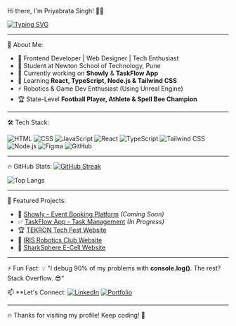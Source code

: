 Hi there, I'm Priyabrata Singh! 👋🚀

[![Typing SVG](https://readme-typing-svg.demolab.com?font=Fira+Code&pause=1000&color=36BCF7&width=435&lines=Web+Developer+%7C+Frontend+Designer;React+%7C+TypeScript+%7C+HTML+CSS;Building+Showly+%26+TaskFlow+App)](https://git.io/typing-svg)

---

🚀 About Me:
- 🎨 Frontend Developer | Web Designer | Tech Enthusiast
- 📍 Student at Newton School of Technology, Pune
- 🔧 Currently working on **Showly** & **TaskFlow App**
- 🌱 Learning **React, TypeScript, Node.js & Tailwind CSS**
- ⚡ Robotics & Game Dev Enthusiast (Using Unreal Engine)
- 🏆 State-Level **Football Player, Athlete & Spell Bee Champion**

---

🛠 Tech Stack:

![HTML](https://img.shields.io/badge/-HTML-orange?style=for-the-badge&logo=html5&logoColor=white)
![CSS](https://img.shields.io/badge/-CSS-blue?style=for-the-badge&logo=css3&logoColor=white)
![JavaScript](https://img.shields.io/badge/-JavaScript-yellow?style=for-the-badge&logo=javascript&logoColor=black)
![React](https://img.shields.io/badge/-React-blue?style=for-the-badge&logo=react&logoColor=white)
![TypeScript](https://img.shields.io/badge/-TypeScript-blue?style=for-the-badge&logo=typescript&logoColor=white)
![Tailwind CSS](https://img.shields.io/badge/-TailwindCSS-blue?style=for-the-badge&logo=tailwind-css&logoColor=white)
![Node.js](https://img.shields.io/badge/-Node.js-green?style=for-the-badge&logo=node.js&logoColor=white)
![Figma](https://img.shields.io/badge/-Figma-purple?style=for-the-badge&logo=figma&logoColor=white)
![GitHub](https://img.shields.io/badge/-GitHub-black?style=for-the-badge&logo=github&logoColor=white)

---

🔥 GitHub Stats:
[![GitHub Streak](https://streak-stats.demolab.com?user=CodyBrat&theme=radical&hide_border=true)](https://git.io/streak-stats)

![Top Langs](https://github-readme-stats.vercel.app/api/top-langs/?username=priyabrata-singh&layout=compact&theme=dark&hide_border=false)

---

📌 Featured Projects:
- 🚀 [Showly - Event Booking Platform](#) *(Coming Soon)*
- ✅ [TaskFlow App - Task Management](#) *(In Progress)*
- 🏆 [TEKRON Tech Fest Website](#)
- 🔬 [IRIS Robotics Club Website](#)
- 🦈 [SharkSphere E-Cell Website](#)

---

⚡ Fun Fact:
💡 "I debug 90% of my problems with **console.log()**. The rest? Stack Overflow. 😎"

📫 **Let's Connect:
[![LinkedIn](https://img.shields.io/badge/-LinkedIn-blue?style=for-the-badge&logo=linkedin&logoColor=white)](https://linkedin.com/in/priyabrata-singh)
[![Portfolio](https://img.shields.io/badge/-Portfolio-green?style=for-the-badge&logo=vercel&logoColor=white)](#)

---

🔥 Thanks for visiting my profile! Keep coding! 🚀
